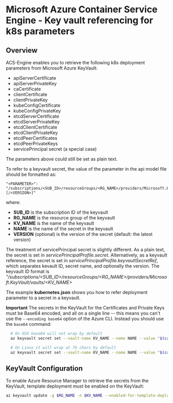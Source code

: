 # Microsoft Azure Container Service Engine - Key vault referencing for k8s parameters

## Overview

ACS-Engine enables you to retrieve the following k8s deployment parameters from Microsoft Azure KeyVault:

*	apiServerCertificate
*	apiServerPrivateKey
*	caCertificate
*	clientCertificate
*	clientPrivateKey
*	kubeConfigCertificate
*	kubeConfigPrivateKey
* etcdServerCertificate
* etcdServerPrivateKey
* etcdClientCertificate
* etcdClientPrivateKey
* etcdPeerCertificates
* etcdPeerPrivateKeys
*	servicePrincipal secret (a special case)

The parameters above could still be set as plain text.

To refer to a keyvault secret, the value of the parameter in the api model file should be formatted as:

	"<PARAMETER>": "/subscriptions/<SUB_ID>/resourceGroups/<RG_NAME>/providers/Microsoft.KeyVault/vaults/<KV_NAME>/secrets/<NAME>[/<VERSION>]"
where:
- **SUB_ID** is the subscription ID of the keyvault
- **RG_NAME** is the resource group of the keyvault
- **KV_NAME** is the name of the keyvault
- **NAME** is the name of the secret in the keyvault
- **VERSION** (optional) is the version of the secret (default: the latest version)

The treatment of servicePrincipal secret is slightly different. As a plain text, the secret is set in *servicePrincipalProfile.secret*. Alternatively, as a keyvault reference, the secret is set in *servicePrincipalProfile.keyvaultSecretRef*, which separates kevault ID, secret name, and optionally the version.
The keyvault ID format is *"/subscriptions/<SUB_ID>/resourceGroups/<RG_NAME>/providers/Microsoft.KeyVault/vaults/<KV_NAME>*

The example **kubernetes.json** shows you how to refer deployment parameter to a secret in a keyvault.

**Important** The secrets in the KeyVault for the Certificates and Private Keys must be Base64 encoded, and all on a single line -- this means you can't use the `--encoding base64` option of the Azure CLI. Instead you should use the `base64` command:

```sh
  # On OSX base64 will not wrap by default
  az keyvault secret set --vault-name KV_NAME --name NAME --value "$(cat ca.crt | base64 --break=0)"

  # On Linux it will wrap at 76 chars by default
  az keyvault secret set --vault-name KV_NAME --name NAME --value "$(cat ca.crt | base64 --wrap=0)"
```

## KeyVault Configuration
To enable Azure Resource Manager to retrieve the secrets from the KeyVault, template deployment must be enabled on the KeyVault:
```sh
az keyvault update -g $RG_NAME -n $KV_NAME --enabled-for-template-deployment
```
